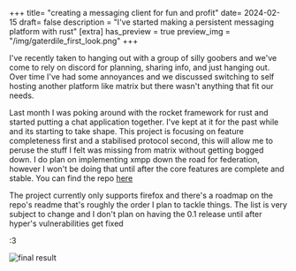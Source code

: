 +++
title= "creating a messaging client for fun and profit"
date= 2024-02-15
draft= false
description = "I've started making a persistent messaging platform with rust"
[extra]
has_preview = true
preview_img = "/img/gaterdile_first_look.png"
+++

I've recently taken to hanging out with a group of silly goobers and we've come to rely on discord for planning, sharing info, and just hanging out. Over time I've had some annoyances and we discussed switching to self hosting another platform like matrix but there wasn't anything that fit our needs.

Last month I was poking around with the rocket framework for rust and started putting a chat application together. I've kept at it for the past while and its starting to take shape. This project is focusing on feature completeness first and a stabilised protocol second, this will allow me to peruse the stuff I felt was missing from matrix without getting bogged down. I do plan on implementing xmpp down the road for federation, however I won't be doing that until after the core features are complete and stable. You can find the repo [here](https://github.com/uberfig/gaterdile)

The project currently only supports firefox and there's a roadmap on the repo's readme that's roughly the order I plan to tackle things. The list is very subject to change and I don't plan on having the 0.1 release until after hyper's vulnerabilities get fixed

:3

![final result](/img/gaterdile_first_look.png "screenshot of gaterdile as of now. it currently supports message replies, twimoji and multiline comments with many more features to come")